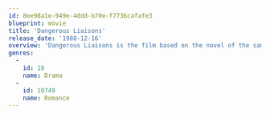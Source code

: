 ```yaml
---
id: 8ee98a1e-949e-4ddd-b70e-f7736cafafe3
blueprint: movie
title: 'Dangerous Liaisons'
release_date: '1988-12-16'
overview: 'Dangerous Liaisons is the film based on the novel of the same name by Choderlos de Laclos set in 18th century France. Marquise de Merteuil’s asks her ex-lover Vicomte de Valmont to seduce the future wife of another ex-lover of hers in return for one last night with her. Yet things don’t go as planned in this love triangle drama.'
genres:
  -
    id: 18
    name: Drama
  -
    id: 10749
    name: Romance
---
```

